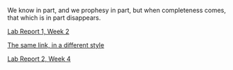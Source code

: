 We know in part, and we prophesy in part, but when completeness comes, that which is in part disappears.

[Lab Report 1, Week 2](lab-report-1-week-2.html)

[The same link, in a different style](https://richmass1.github.io/cse15l-lab-reports/lab-report-1-week-2.html)

[Lab Report 2, Week 4](lab-report-2-week-4.html)
